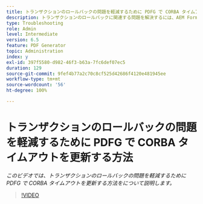 ```yaml
---
title: トランザクションのロールバックの問題を軽減するために PDFG で CORBA タイムアウトを更新する方法を教えてください。
description: トランザクションのロールバックに関連する問題を解決するには、AEM Forms PDF Generator で CORBA タイムアウトを設定します
type: Troubleshooting
role: Admin
level: Intermediate
version: 6.5
feature: PDF Generator
topic: Administration
index: y
exl-id: 397f5580-d982-46f3-b63a-7fc6def07ec5
duration: 129
source-git-commit: 9fef4b77a2c70c8cf525d42686f4120e481945ee
workflow-type: tm+mt
source-wordcount: '56'
ht-degree: 100%

---
```


# トランザクションのロールバックの問題を軽減するために PDFG で CORBA タイムアウトを更新する方法

*このビデオでは、トランザクションのロールバックの問題を軽減するために PDFG で CORBA タイムアウトを更新する方法をについて説明します。*

>[!VIDEO](https://video.tv.adobe.com/v/335512?quality=12&learn=on)
